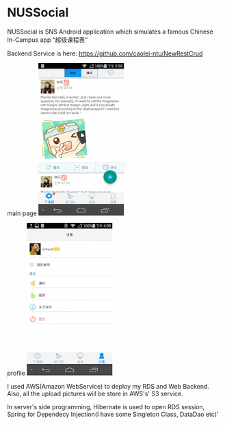 # NUSSocial

NUSSocial is SNS Android application which simulates a famous Chinese In-Campus app “超级课程表”

Backend Service is here:
https://github.com/caolei-ntu/NewRestCrud


main page
![drawing](/wiki/s1.jpeg)


profile
![drawing](/wiki/s2.jpeg)



I used AWS(Amazon WebService) to deploy my RDS and Web Backend. Also, all the upload pictures will be store in AWS's' S3 service.

In server's side programming, Hibernate is used to open RDS session, Spring for Dependecy Injection(I have some Singleton Class, DataDao etc)'

